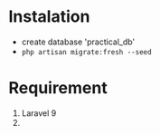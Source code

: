# Instalation
* create database 'practical_db'
* ``` php artisan migrate:fresh --seed ```
# Requirement
1. Laravel 9
2. 
